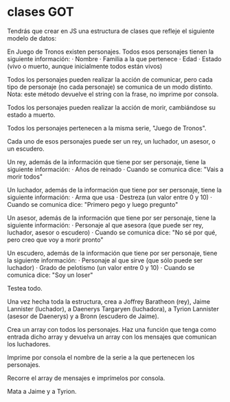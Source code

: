 # clases GOT

Tendrás que crear en JS una estructura de clases que refleje el siguiente modelo de datos:

En Juego de Tronos existen personajes. Todos esos personajes tienen la siguiente información: · Nombre · Familia a la que pertenece · Edad · Estado (vivo o muerto, aunque inicialmente todos están vivos)

Todos los personajes pueden realizar la acción de comunicar, pero cada tipo de personaje (no cada personaje) se comunica de un modo distinto. Nota: este método devuelve el string con la frase, no imprime por consola.

Todos los personajes pueden realizar la acción de morir, cambiándose su estado a muerto.

Todos los personajes pertenecen a la misma serie, "Juego de Tronos".

Cada uno de esos personajes puede ser un rey, un luchador, un asesor, o un escudero.

Un rey, además de la información que tiene por ser personaje, tiene la siguiente información: · Años de reinado · Cuando se comunica dice: "Vais a morir todos"

Un luchador, además de la información que tiene por ser personaje, tiene la siguiente información: · Arma que usa · Destreza (un valor entre 0 y 10) · Cuando se comunica dice: "Primero pego y luego pregunto"

Un asesor, además de la información que tiene por ser personaje, tiene la siguiente información: · Personaje al que asesora (que puede ser rey, luchador, asesor o escudero) · Cuando se comunica dice: "No sé por qué, pero creo que voy a morir pronto"

Un escudero, además de la información que tiene por ser personaje, tiene la siguiente información: · Personaje al que sirve (que sólo puede ser luchador) · Grado de pelotismo (un valor entre 0 y 10) · Cuando se comunica dice: "Soy un loser"

Testea todo.

Una vez hecha toda la estructura, crea a Joffrey Baratheon (rey), Jaime Lannister (luchador), a Daenerys Targaryen (luchadora), a Tyrion Lannister (asesor de Daenerys) y a Bronn (escudero de Jaime).

Crea un array con todos los personajes. Haz una función que tenga como entrada dicho array y devuelva un array con los mensajes que comunican los luchadores.

Imprime por consola el nombre de la serie a la que pertenecen los personajes.

Recorre el array de mensajes e imprímelos por consola.

Mata a Jaime y a Tyrion.

